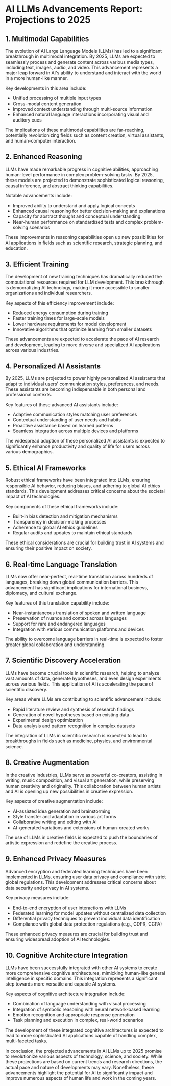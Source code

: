 # AI LLMs Advancements Report: Projections to 2025

## 1. Multimodal Capabilities

The evolution of AI Large Language Models (LLMs) has led to a significant breakthrough in multimodal integration. By 2025, LLMs are expected to seamlessly process and generate content across various media types, including text, images, audio, and video. This advancement represents a major leap forward in AI's ability to understand and interact with the world in a more human-like manner.

Key developments in this area include:
- Unified processing of multiple input types
- Cross-modal content generation
- Improved context understanding through multi-source information
- Enhanced natural language interactions incorporating visual and auditory cues

The implications of these multimodal capabilities are far-reaching, potentially revolutionizing fields such as content creation, virtual assistants, and human-computer interaction.

## 2. Enhanced Reasoning

LLMs have made remarkable progress in cognitive abilities, approaching human-level performance in complex problem-solving tasks. By 2025, these models are projected to demonstrate sophisticated logical reasoning, causal inference, and abstract thinking capabilities.

Notable advancements include:
- Improved ability to understand and apply logical concepts
- Enhanced causal reasoning for better decision-making and explanations
- Capacity for abstract thought and conceptual understanding
- Near-human performance on standardized tests and complex problem-solving scenarios

These improvements in reasoning capabilities open up new possibilities for AI applications in fields such as scientific research, strategic planning, and education.

## 3. Efficient Training

The development of new training techniques has dramatically reduced the computational resources required for LLM development. This breakthrough is democratizing AI technology, making it more accessible to smaller organizations and individual researchers.

Key aspects of this efficiency improvement include:
- Reduced energy consumption during training
- Faster training times for large-scale models
- Lower hardware requirements for model development
- Innovative algorithms that optimize learning from smaller datasets

These advancements are expected to accelerate the pace of AI research and development, leading to more diverse and specialized AI applications across various industries.

## 4. Personalized AI Assistants

By 2025, LLMs are projected to power highly personalized AI assistants that adapt to individual users' communication styles, preferences, and needs. These assistants are becoming indispensable in both personal and professional contexts.

Key features of these advanced AI assistants include:
- Adaptive communication styles matching user preferences
- Contextual understanding of user needs and habits
- Proactive assistance based on learned patterns
- Seamless integration across multiple devices and platforms

The widespread adoption of these personalized AI assistants is expected to significantly enhance productivity and quality of life for users across various demographics.

## 5. Ethical AI Frameworks

Robust ethical frameworks have been integrated into LLMs, ensuring responsible AI behavior, reducing biases, and adhering to global AI ethics standards. This development addresses critical concerns about the societal impact of AI technologies.

Key components of these ethical frameworks include:
- Built-in bias detection and mitigation mechanisms
- Transparency in decision-making processes
- Adherence to global AI ethics guidelines
- Regular audits and updates to maintain ethical standards

These ethical considerations are crucial for building trust in AI systems and ensuring their positive impact on society.

## 6. Real-time Language Translation

LLMs now offer near-perfect, real-time translation across hundreds of languages, breaking down global communication barriers. This advancement has significant implications for international business, diplomacy, and cultural exchange.

Key features of this translation capability include:
- Near-instantaneous translation of spoken and written language
- Preservation of nuance and context across languages
- Support for rare and endangered languages
- Integration with various communication platforms and devices

The ability to overcome language barriers in real-time is expected to foster greater global collaboration and understanding.

## 7. Scientific Discovery Acceleration

LLMs have become crucial tools in scientific research, helping to analyze vast amounts of data, generate hypotheses, and even design experiments across various fields. This application of AI is accelerating the pace of scientific discovery.

Key areas where LLMs are contributing to scientific advancement include:
- Rapid literature review and synthesis of research findings
- Generation of novel hypotheses based on existing data
- Experimental design optimization
- Data analysis and pattern recognition in complex datasets

The integration of LLMs in scientific research is expected to lead to breakthroughs in fields such as medicine, physics, and environmental science.

## 8. Creative Augmentation

In the creative industries, LLMs serve as powerful co-creators, assisting in writing, music composition, and visual art generation, while preserving human creativity and originality. This collaboration between human artists and AI is opening up new possibilities in creative expression.

Key aspects of creative augmentation include:
- AI-assisted idea generation and brainstorming
- Style transfer and adaptation in various art forms
- Collaborative writing and editing with AI
- AI-generated variations and extensions of human-created works

The use of LLMs in creative fields is expected to push the boundaries of artistic expression and redefine the creative process.

## 9. Enhanced Privacy Measures

Advanced encryption and federated learning techniques have been implemented in LLMs, ensuring user data privacy and compliance with strict global regulations. This development addresses critical concerns about data security and privacy in AI systems.

Key privacy measures include:
- End-to-end encryption of user interactions with LLMs
- Federated learning for model updates without centralized data collection
- Differential privacy techniques to prevent individual data identification
- Compliance with global data protection regulations (e.g., GDPR, CCPA)

These enhanced privacy measures are crucial for building trust and ensuring widespread adoption of AI technologies.

## 10. Cognitive Architecture Integration

LLMs have been successfully integrated with other AI systems to create more comprehensive cognitive architectures, mimicking human-like general intelligence in specific domains. This integration represents a significant step towards more versatile and capable AI systems.

Key aspects of cognitive architecture integration include:
- Combination of language understanding with visual processing
- Integration of symbolic reasoning with neural network-based learning
- Emotion recognition and appropriate response generation
- Task planning and execution in complex, real-world scenarios

The development of these integrated cognitive architectures is expected to lead to more sophisticated AI applications capable of handling complex, multi-faceted tasks.

In conclusion, the projected advancements in AI LLMs up to 2025 promise to revolutionize various aspects of technology, science, and society. While these projections are based on current trends and research directions, the actual pace and nature of developments may vary. Nonetheless, these advancements highlight the potential for AI to significantly impact and improve numerous aspects of human life and work in the coming years.